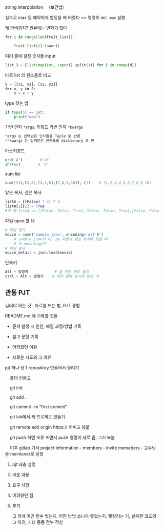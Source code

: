 string interpolation     (보간법)

실수로 max 등 예약어에 할당을 해 버렸다  => 명령어 `del max` 실행

왜 안바뀌지? 원본에는 변화가 없다

```python
for i in range(len(fruit_list)):

    fruit_list[i].lower()
```

여러 줄에 걸친 숫자들 input

```python
list_1 = [list(map(int, input().split())) for i in range(N)]
```

바로 list 의 원소들로 비교

```python
S = [[x1, y1], [x2, y2]]
for x, y in S:
    x = x + y
```

type 찾는 법

```python
if type(5) == int:
    print("wow")
```

가변 인자 `*args`, 키워드 가변 인자 `*kwargs`

```python
*args 는 입력받은 인자들을 Tuple 로 반환
**kwargs 는 입력받은 인자들을 dictionary 로 반
```

아스키코드

```python
ord('A')        # 65
chr(65)        # 'A'
```

sum list

```python
sum([[1],[2,3],[4,5,6],[7,8,9,10]], [])    # [1,2,3,4,5,6,7,8,9,10]
```

얕은 복사, 깊은 복사

```python
listA = [[False] * 3] * 3
listA[1][2] = True
#이 때 listA == [[False, False, True],[False, False, True],[False, False, True]]
```

파일 open 할 대

```python
# 파일 열기
movie = open('sample.json', encoding='utf-8')
    # sample.json이 이 .py 파일과 같은 위치에 있을 때
    # 뒤 encoding은?
# 파일 로딩
movie_detail = json.load(movie)
```

단축키

```python
Alt + 방향키            # 줄 한칸 위로 옮김
ctrl + Alt + 방향키    # 여러 줄에 동시에 입력 가
```

## 관통 PJT

길러야 하는 것 : 자료를 보는 법, PJT 경험

README.md 에 기록할 것들

- 문제 발생 시 원인, 해결 과정/방법 기록

- 참고 문헌 기록

- 어려웠던 이유

- 새로운 시도와 그 이유 

pjt 하나 당 1 repository 만들어서 올리기

    폴더 만들고

    git init

    git add .

    git commit -m "first commit"

    git lab에서 새 프로젝트 만들기

    git remote add origin https:// 어쩌고 복붙

    git push 하면 오류 뜨면서 push 명령어 새로 줌, 그거 복붙

    이후 gitlab 가서 project information - members - invite memebers - 교수님을 maintaner로 설정

1. pjt 대충 설명 

2. 배운 내용

3. 요구 사항

4. 어려웠던 점

5. 후기
   
   그 외에 어떤 함수 썻는지, 어떤 방법 쓰니까 좋았는지, 헷갈리는 거, 실패한 코드와 그 이유, 기타 등등 전부 작성
